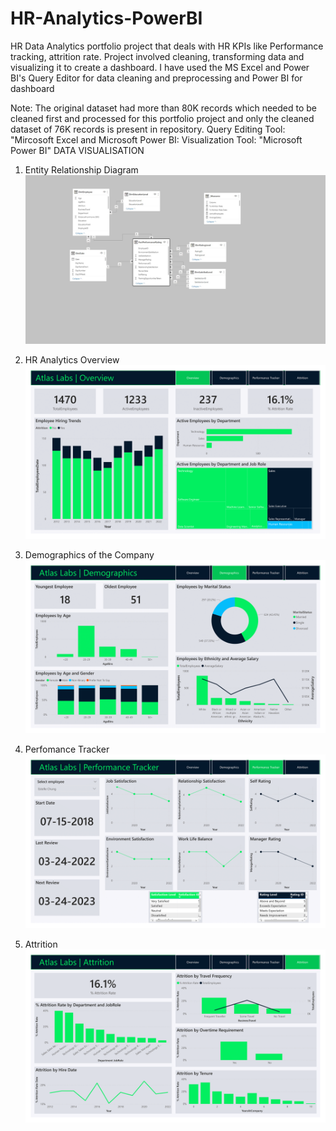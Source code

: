 # HR-Analytics-PowerBI
HR Data Analytics portfolio project that deals with HR KPIs like Performance tracking, attrition rate. Project involved cleaning, transforming data and visualizing it to create a dashboard. I have used the MS Excel and Power BI's Query Editor for data cleaning and preprocessing and Power BI for dashboard

Note: The original dataset had more than 80K records which needed to be cleaned first and processed for this portfolio project and only the cleaned dataset of 76K records is present in repository.
Query Editing Tool: "Mircosoft Excel and Microsoft Power BI:
Visualization Tool: "Microsoft Power BI"
DATA VISUALISATION
1. Entity Relationship Diagram
![](Visualization%20(Screenshots)/ER%20Diagram.jpg)

3. HR Analytics Overview
![](Visualization%20(Screenshots)/1.%20Overview.png)

5. Demographics of the Company
![](Visualization%20(Screenshots)/2.%20Demographics.png)

7. Perfomance Tracker
![](Visualization%20(Screenshots)/3.%20Performance%20Tracker.png)

9. Attrition
![](Visualization%20(Screenshots)/4.%20HR%20Analytics%20Project%20Attrition.png)
   
